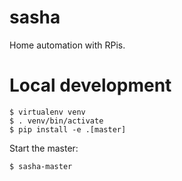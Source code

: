 sasha
=====

Home automation with RPis.

Local development
=================

    $ virtualenv venv
    $ . venv/bin/activate
    $ pip install -e .[master]

Start the master:

    $ sasha-master
